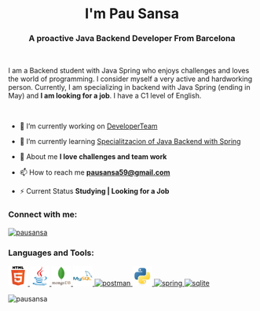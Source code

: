 <h1 align="center">I'm Pau Sansa</h1>
<h3 align="center">A proactive Java Backend Developer From Barcelona</h3>

<br>

I am a Backend student with Java Spring who enjoys challenges and loves the world of programming. I consider myself a very active and hardworking person. Currently, I am specializing in backend with Java Spring (ending in May) and **I am looking for a job**. I have a C1 level of English.

<br>


- 🔭 I’m currently working on [DeveloperTeam](https://github.com/PauSansa/DevelopersTeam)

- 🌱 I’m currently learning [Specialitzacion of Java Backend with Spring](https://cibernarium.barcelonactiva.cat/it-academy/inscripcio;jsessionid=55ED747D08ED8E6C1ABC037FA363B3B7?p_p_id=activitiesbycode_WAR_cibernariumportlet&p_p_lifecycle=2&p_p_state=normal&p_p_mode=view&p_p_cacheability=cacheLevelPage&p_p_col_id=column-1&p_p_col_pos=1&p_p_col_count=2&_activitiesbycode_WAR_cibernariumportlet_id=891970)

- 💬 About me **I love challenges and team work**

- 📫 How to reach me **pausansa59@gmail.com**

- ⚡ Current Status **Studying | Looking for a Job**

<h3 align="left">Connect with me:</h3>
<p align="left">
<a href="https://linkedin.com/in/pausansa" target="blank"><img align="center" src="https://raw.githubusercontent.com/rahuldkjain/github-profile-readme-generator/master/src/images/icons/Social/linked-in-alt.svg" alt="pausansa" height="30" width="40" /></a>
</p>

<h3 align="left">Languages and Tools:</h3>
<p align="left"> <a href="https://www.w3.org/html/" target="_blank" rel="noreferrer"> <img src="https://raw.githubusercontent.com/devicons/devicon/master/icons/html5/html5-original-wordmark.svg" alt="html5" width="40" height="40"/> </a> <a href="https://www.java.com" target="_blank" rel="noreferrer"> <img src="https://raw.githubusercontent.com/devicons/devicon/master/icons/java/java-original.svg" alt="java" width="40" height="40"/> </a> <a href="https://www.mongodb.com/" target="_blank" rel="noreferrer"> <img src="https://raw.githubusercontent.com/devicons/devicon/master/icons/mongodb/mongodb-original-wordmark.svg" alt="mongodb" width="40" height="40"/> </a> <a href="https://www.mysql.com/" target="_blank" rel="noreferrer"> <img src="https://raw.githubusercontent.com/devicons/devicon/master/icons/mysql/mysql-original-wordmark.svg" alt="mysql" width="40" height="40"/> </a> <a href="https://postman.com" target="_blank" rel="noreferrer"> <img src="https://www.vectorlogo.zone/logos/getpostman/getpostman-icon.svg" alt="postman" width="40" height="40"/> </a> <a href="https://www.python.org" target="_blank" rel="noreferrer"> <img src="https://raw.githubusercontent.com/devicons/devicon/master/icons/python/python-original.svg" alt="python" width="40" height="40"/> </a> <a href="https://spring.io/" target="_blank" rel="noreferrer"> <img src="https://www.vectorlogo.zone/logos/springio/springio-icon.svg" alt="spring" width="40" height="40"/> </a> <a href="https://www.sqlite.org/" target="_blank" rel="noreferrer"> <img src="https://www.vectorlogo.zone/logos/sqlite/sqlite-icon.svg" alt="sqlite" width="40" height="40"/> </a> </p>

<p><img align="center" src="https://github-readme-streak-stats.herokuapp.com/?user=pausansa&" alt="pausansa" /></p>
